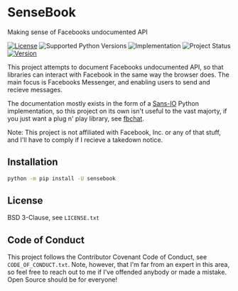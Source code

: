 # SenseBook
Making sense of Facebooks undocumented API

[![License](https://img.shields.io/pypi/l/sensebook.svg)](https://github.com/madsmtm/sensebook/blob/master/LICENSE.txt)
![Supported Python Versions](https://img.shields.io/pypi/pyversions/sensebook.svg)
![Implementation](https://img.shields.io/pypi/implementation/sensebook.svg)
![Project Status](https://img.shields.io/pypi/status/sensebook.svg)
[![Version](https://img.shields.io/pypi/v/sensebook.svg)](https://pypi.org/project/sensebook/)

This project attempts to document Facebooks undocumented API, so that libraries
can interact with Facebook in the same way the browser does. The main focus is
Facebooks Messenger, and enabling users to send and recieve messages.

The documentation mostly exists in the form of a
[Sans-IO](https://sans-io.readthedocs.io/) Python implementation, so this
project on its own isn't useful to the vast majorty, if you just want a plug n'
play library, see [fbchat](https://github.com/carpedm20/fbchat).

Note: This project is not affiliated with Facebook, Inc. or any of that stuff,
and I'll have to comply if I recieve a takedown notice.


## Installation
```sh
python -m pip install -U sensebook
```


## License
BSD 3-Clause, see `LICENSE.txt`


## Code of Conduct
This project follows the Contributor Covenant Code of Conduct, see
`CODE_OF_CONDUCT.txt`. Note, however, that I'm far from an expert in this area,
so feel free to reach out to me if I've offended anybody or made a mistake.
Open Source should be for everyone!
